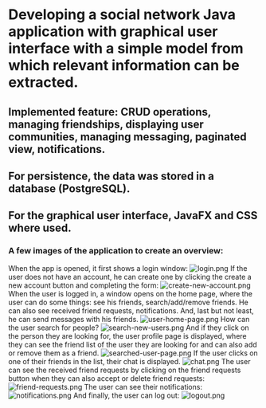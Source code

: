 # Developing a social network Java application with graphical user interface with a simple model from which relevant information can be extracted.
## Implemented feature: CRUD operations, managing friendships, displaying user communities, managing messaging, paginated view, notifications.
## For persistence, the data was stored in a database (PostgreSQL).
## For the graphical user interface, JavaFX and CSS where used.

### A few images of the application to create an overview:
When the app is opened, it first shows a login window:
![login.png](src%2Fmain%2Fresources%2Fcom%2Fexample%2Fsocialnetwork_1connetiondb%2FreadMeImages%2Flogin.png)
If the user does not have an account, he can create one by clicking the create a new account button and completing the form:
![create-new-account.png](src%2Fmain%2Fresources%2Fcom%2Fexample%2Fsocialnetwork_1connetiondb%2FreadMeImages%2Fcreate-new-account.png)
When the user is logged in, a window opens on the home page, where the user can do some things: see his friends, search/add/remove friends. He can also see received friend requests, notifications. And, last but not least, he can send messages with his friends.
![user-home-page.png](src%2Fmain%2Fresources%2Fcom%2Fexample%2Fsocialnetwork_1connetiondb%2FreadMeImages%2Fuser-home-page.png)
How can the user search for people?
![search-new-users.png](src%2Fmain%2Fresources%2Fcom%2Fexample%2Fsocialnetwork_1connetiondb%2FreadMeImages%2Fsearch-new-users.png)
And if they click on the person they are looking for, the user profile page is displayed, where they can see the friend list of the user they are looking for and can also add or remove them as a friend.
![searched-user-page.png](src%2Fmain%2Fresources%2Fcom%2Fexample%2Fsocialnetwork_1connetiondb%2FreadMeImages%2Fsearched-user-page.png)
If the user clicks on one of their friends in the list, their chat is displayed.
![chat.png](src%2Fmain%2Fresources%2Fcom%2Fexample%2Fsocialnetwork_1connetiondb%2FreadMeImages%2Fchat.png)
The user can see the received friend requests by clicking on the friend requests button when they can also accept or delete friend requests:
![friend-requests.png](src%2Fmain%2Fresources%2Fcom%2Fexample%2Fsocialnetwork_1connetiondb%2FreadMeImages%2Ffriend-requests.png)
The user can see their notifications:
![notifications.png](src%2Fmain%2Fresources%2Fcom%2Fexample%2Fsocialnetwork_1connetiondb%2FreadMeImages%2Fnotifications.png)
And finally, the user can log out:
![logout.png](src%2Fmain%2Fresources%2Fcom%2Fexample%2Fsocialnetwork_1connetiondb%2FreadMeImages%2Flogout.png)
